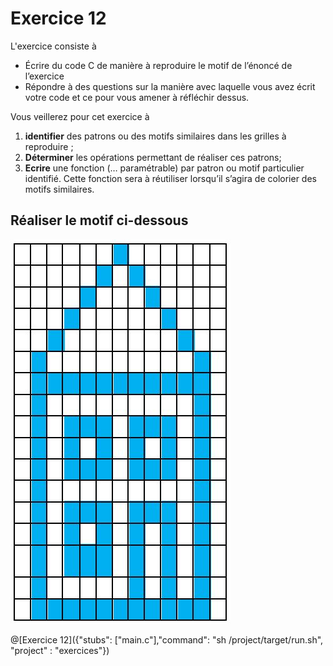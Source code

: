 # Exercice 12

L'exercice consiste à
- Écrire du code C de manière à reproduire le motif de l’énoncé de l’exercice
- Répondre à des questions sur la manière avec laquelle vous avez écrit votre code et ce pour vous amener à réfléchir dessus.

Vous veillerez pour cet exercice à
1. **identifier** des patrons ou des motifs similaires dans les grilles à reproduire ;
2. **Déterminer** les opérations permettant de réaliser ces patrons;
3. **Ecrire** une fonction (… paramétrable) par patron ou motif particulier identifié. Cette fonction sera à réutiliser lorsqu’il s’agira de colorier des motifs similaires.


## Réaliser le motif ci-dessous

![motif](img/ex12.JPG)

@[Exercice 12]({"stubs": ["main.c"],"command": "sh /project/target/run.sh", "project" : "exercices"})
